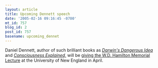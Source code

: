 ```yaml
---
layout: article
title: Upcoming Dennett speech
date: '2005-02-16 09:16:45 -0700'
mt_id: 757
blog_id: 2
post_id: 757
basename: upcoming_dennet
---
```

Daniel Dennett, author of such brilliant books as <i><a href="http://www.amazon.com/exec/obidos/tg/detail/-/068482471X/qid=1108566961/sr=8-1/ref=sr_8_xs_ap_i1_xgl14/104-8912589-0024704?v=glance&s=books&n=507846">Darwin's Dangerous Idea</a> </i>and <i><a href="http://www.amazon.com/exec/obidos/tg/detail/-/0316180661/qid=1108566961/sr=8-3/ref=sr_8_xs_ap_i3_xgl14/104-8912589-0024704?v=glance&s=books&n=507846">Consciousness Explained,</a> </i>will be <a href="http://lsolum.blogspot.com/archives/2005_02_01_lsolum_archive.html#110814066432114016">giving the W.D. Hamilton Memorial Lecture</a> at the University of New England in April.

